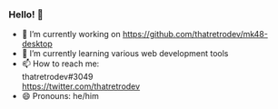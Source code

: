 ### Hello! 👋

- 🔭 I’m currently working on https://github.com/thatretrodev/mk48-desktop
- 🌱 I’m currently learning various web development tools
- 📫 How to reach me:  
thatretrodev#3049  
https://twitter.com/thatretrodev
- 😄 Pronouns: he/him
